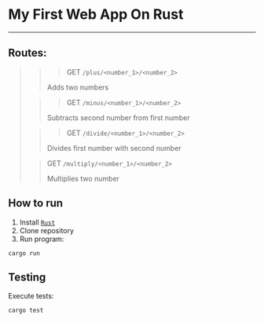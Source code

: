 # My First Web App On Rust

--- 

## Routes:

> > > GET `/plus/<number_1>/<number_2>`
>>
>> Adds two numbers
>
>> > GET `/minus/<number_1>/<number_2>`
>>
>> Subtracts second number from first number
>
>> > GET `/divide/<number_1>/<number_2>`
>>
>> Divides first number with second number
>
>> GET `/multiply/<number_1>/<number_2>`
>>
>> Multiplies two number

## How to run

1. Install [`Rust`](https://www.rust-lang.org/)
2. Clone repository
3. Run program:

```shell
cargo run
```

## Testing

Execute tests:

```shell
cargo test
```